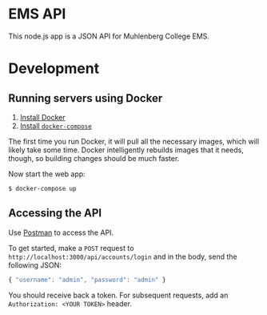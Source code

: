 EMS API
=========

This node.js app is a JSON API for Muhlenberg College EMS.

Development
===========

Running servers using Docker
------------

1. [Install Docker](https://docs.docker.com/engine/installation/)
2. [Install `docker-compose`](https://docs.docker.com/compose/)


The first time you run Docker, it will pull all the necessary images, which will likely take some time. Docker intelligently rebuilds images that it needs, though, so building changes should be much faster.

Now start the web app:

```
$ docker-compose up
```

Accessing the API
-----------------

Use [Postman](https://chrome.google.com/webstore/detail/postman/fhbjgbiflinjbdggehcddcbncdddomop) to access the API.

To get started, make a `POST` request to `http://localhost:3000/api/accounts/login` and in the body, send the following JSON:

```javascript
{ "username": "admin", "password": "admin" }
```

You should receive back a token. For subsequent requests, add an `Authorization: <YOUR TOKEN>` header.

